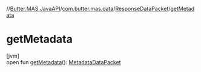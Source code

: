 //[Butter.MAS.JavaAPI](../../../index.md)/[com.butter.mas.data](../index.md)/[ResponseDataPacket](index.md)/[getMetadata](get-metadata.md)

# getMetadata

[jvm]\
open fun [getMetadata](get-metadata.md)(): [MetadataDataPacket](../-metadata-data-packet/index.md)